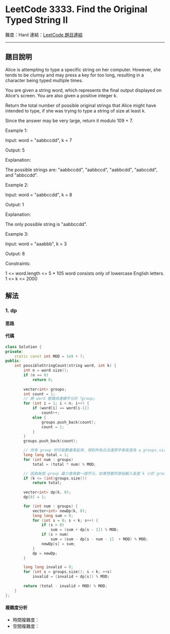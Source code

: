 # LeetCode 3333. Find the Original Typed String II

難度：Hard
連結：[LeetCode 題目連結](https://leetcode.com/problems/find-the-original-typed-string-ii/description/)

---

## 題目說明
    
Alice is attempting to type a specific string on her computer. However, she tends to be clumsy and may press a key for too long, resulting in a character being typed multiple times.

You are given a string word, which represents the final output displayed on Alice's screen. You are also given a positive integer k.

Return the total number of possible original strings that Alice might have intended to type, if she was trying to type a string of size at least k.

Since the answer may be very large, return it modulo 109 + 7.

 

Example 1:

Input: word = "aabbccdd", k = 7

Output: 5

Explanation:

The possible strings are: "aabbccdd", "aabbccd", "aabbcdd", "aabccdd", and "abbccdd".

Example 2:

Input: word = "aabbccdd", k = 8

Output: 1

Explanation:

The only possible string is "aabbccdd".

Example 3:

Input: word = "aaabbb", k = 3

Output: 8

 

Constraints:

1 <= word.length <= 5 * 105
word consists only of lowercase English letters.
1 <= k <= 2000

## 解法
### 1. dp
#### 思路


   
#### 代碼
```c++
class Solution {
private:
    static const int MOD = 1e9 + 7;
public:
    int possibleStringCount(string word, int k) {
        int n = word.size();
        if (n == 0)
            return 0;
        
        vector<int> groups;
        int count = 1;
        // 將 word 壓縮成連續字元的「group」
        for (int i = 1; i < n; i++) {
            if (word[i] == word[i-1])
                count++;
            else {
                groups.push_back(count);
                count = 1;
            }
        }
        groups.push_back(count);

        // 所有 group 的可能數量乘起來，得到所有合法還原字串長度為 ≤ groups.size() 的方式總數。
        long long total = 1;
        for (int num : groups)
            total = (total * num) % MOD;

        // 因為每個 group 最少會貢獻一個字元，如果想要的原始輸入長度 k 小於 group 數，不可能達成。只能每個 group 對應一個字元，回傳乘積 total。
        if (k <= (int)groups.size())
            return total;
        
        vector<int> dp(k, 0);
        dp[0] = 1;

        for (int num : groups) {
            vector<int> newDp(k, 0);
            long long sum = 0;
            for (int s = 0; s < k; s++) {
                if (s > 0)
                    sum = (sum + dp[s - 1]) % MOD;
                if (s > num)
                    sum = (sum - dp[s - num - 1]  + MOD) % MOD;
                newDp[s] = sum;
            }
            dp = newDp;
        }

        long long invalid = 0;
        for (int s = groups.size(); s < k; ++s)
            invalid = (invalid + dp[s]) % MOD;
        
        return (total - invalid + MOD) % MOD;
    }
};
```

#### 複雜度分析

- 時間複雜度：
- 空間複雜度：
